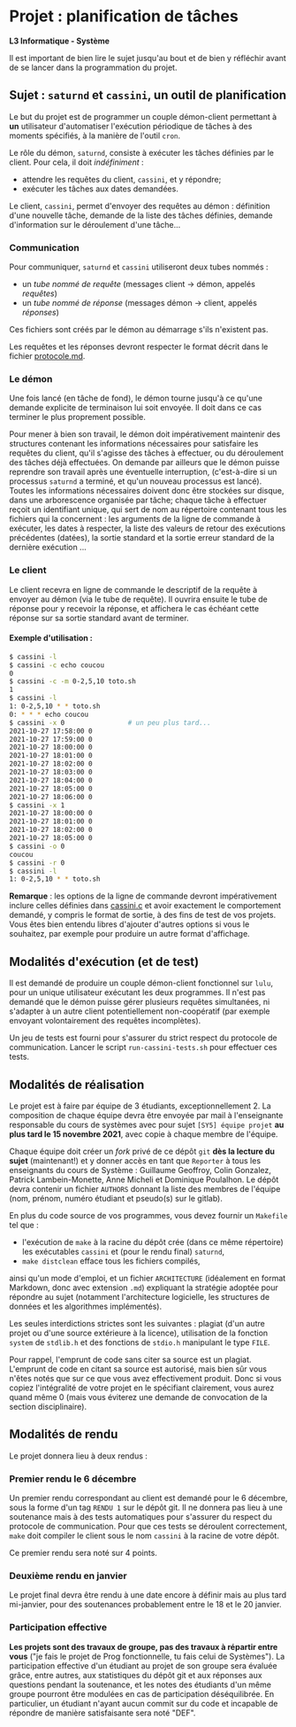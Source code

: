 Projet : planification de tâches
================================

**L3 Informatique - Système**

Il est important de bien lire le sujet jusqu'au bout et de bien y réfléchir
avant de se lancer dans la programmation du projet.

## Sujet : `saturnd` et `cassini`, un outil de planification

Le but du projet est de programmer un couple démon-client permettant à
**un** utilisateur d'automatiser l'exécution périodique de tâches à des
moments spécifiés, à la manière de l'outil `cron`.

Le rôle du démon, `saturnd`, consiste à exécuter les tâches définies
par le client. Pour cela, il doit _indéfiniment_ :
  - attendre les requêtes du client, `cassini`, et y répondre;
  - exécuter les tâches aux dates demandées.

Le client, `cassini`, permet d'envoyer des requêtes au démon :
définition d'une nouvelle tâche, demande de la liste des tâches définies,
demande d'information sur le déroulement d'une tâche...

### Communication

Pour communiquer, `saturnd` et `cassini` utiliseront deux tubes nommés :
  - un _tube nommé de requête_ (messages client -> démon, appelés _requêtes_)
  - un _tube nommé de réponse_ (messages démon -> client, appelés _réponses_)
 
Ces fichiers sont créés par le démon au démarrage s'ils n'existent pas.

Les requêtes et les réponses devront respecter le format décrit dans le
fichier [protocole.md](protocole.md).


### Le démon

Une fois lancé (en tâche de fond), le démon tourne jusqu'à ce qu'une
demande explicite de terminaison lui soit envoyée. Il doit dans ce cas
terminer le plus proprement possible. 

Pour mener à bien son travail, le démon doit impérativement maintenir
des structures contenant les informations nécessaires pour satisfaire les
requêtes du client, qu'il s'agisse des tâches à effectuer, ou du
déroulement des tâches déjà effectuées. On demande par ailleurs que le
démon puisse reprendre son travail après une éventuelle interruption,
(c'est-à-dire si un processus `saturnd` a terminé, et qu'un nouveau
processus est lancé).
Toutes les informations nécessaires doivent donc être stockées sur
disque, dans une arborescence organisée par tâche; chaque tâche à 
effectuer reçoit un identifiant unique, qui sert de nom au répertoire 
contenant tous les fichiers qui la concernent : les arguments de la ligne
de commande à exécuter, les dates à respecter, la liste des valeurs de
retour des exécutions précédentes (datées), la sortie standard et la
sortie erreur standard de la dernière exécution ...


### Le client

Le client recevra en ligne de commande le descriptif de la requête à
envoyer au démon (via le tube de requête). Il ouvrira ensuite le tube
de réponse pour y recevoir la réponse, et affichera le cas échéant cette
réponse sur sa sortie standard avant de terminer.

#### Exemple d'utilisation :

```bash
$ cassini -l
$ cassini -c echo coucou
0
$ cassini -c -m 0-2,5,10 toto.sh
1
$ cassini -l
1: 0-2,5,10 * * toto.sh
0: * * * echo coucou
$ cassini -x 0                # un peu plus tard...
2021-10-27 17:58:00 0
2021-10-27 17:59:00 0
2021-10-27 18:00:00 0
2021-10-27 18:01:00 0
2021-10-27 18:02:00 0
2021-10-27 18:03:00 0
2021-10-27 18:04:00 0
2021-10-27 18:05:00 0
2021-10-27 18:06:00 0
$ cassini -x 1
2021-10-27 18:00:00 0
2021-10-27 18:01:00 0
2021-10-27 18:02:00 0
2021-10-27 18:05:00 0
$ cassini -o 0
coucou
$ cassini -r 0
$ cassini -l
1: 0-2,5,10 * * toto.sh
```

**Remarque** : les options de la ligne de commande devront impérativement
inclure celles définies dans [cassini.c](cassini.c) et avoir exactement
le comportement demandé, y compris le format de sortie, à des fins de
test de vos projets. Vous êtes bien entendu libres d'ajouter d'autres
options si vous le souhaitez, par exemple pour produire un autre format
d'affichage.


## Modalités d'exécution (et de test)

Il est demandé de produire un couple démon-client fonctionnel sur
`lulu`, pour un unique utilisateur exécutant les deux programmes. Il
n'est pas demandé que le démon puisse gérer plusieurs requêtes
simultanées, ni s'adapter à un autre client potentiellement
non-coopératif (par exemple envoyant volontairement des requêtes
incomplètes).

Un jeu de tests est fourni pour s'assurer du strict respect du protocole
de communication. Lancer le script `run-cassini-tests.sh` pour effectuer
ces tests.


## Modalités de réalisation

Le projet est à faire par équipe de 3 étudiants, exceptionnellement 2.
La composition de chaque équipe devra être envoyée par mail à
l'enseignante responsable du cours de systèmes avec pour sujet `[SY5]
équipe projet` **au plus tard le 15 novembre 2021**, avec copie à chaque
membre de l'équipe.

Chaque équipe doit créer un _fork_ privé de ce dépôt `git` **dès la
lecture du sujet** (maintenant!) et y donner accès en tant que `Reporter`
à tous les enseignants du cours de Système : Guillaume Geoffroy, Colin
Gonzalez, Patrick Lambein-Monette, Anne Micheli et Dominique Poulalhon.
Le dépôt devra contenir un fichier `AUTHORS` donnant la liste des membres
de l'équipe (nom, prénom, numéro étudiant et pseudo(s) sur le gitlab).

En plus du code source de vos programmes, vous devez fournir un `Makefile` tel que :
  - l'exécution de `make` à la racine du dépôt crée (dans ce même répertoire) 
    les exécutables `cassini` et (pour le rendu final) `saturnd`,
  - `make distclean` efface tous les fichiers compilés,

ainsi qu'un mode d'emploi, et un fichier `ARCHITECTURE` (idéalement en
format Markdown, donc avec extension `.md`) expliquant la stratégie
adoptée pour répondre au sujet (notamment l'architecture logicielle, les
structures de données et les algorithmes implémentés).

Les seules interdictions strictes sont les suivantes : plagiat (d'un
autre projet ou d'une source extérieure à la licence), utilisation de
la fonction `system` de `stdlib.h` et des fonctions  de `stdio.h` 
manipulant le type `FILE`.

Pour rappel, l'emprunt de code sans citer sa source est un
plagiat. L'emprunt de code en citant sa source est autorisé, mais bien
sûr vous n'êtes notés que sur ce que vous avez effectivement produit.
Donc si vous copiez l'intégralité de votre projet en le spécifiant
clairement, vous aurez quand même 0 (mais vous éviterez une demande de
convocation de la section disciplinaire).


## Modalités de rendu

Le projet donnera lieu à deux rendus :

### Premier rendu le 6 décembre

Un premier rendu correspondant au client est demandé pour le 6 décembre,
sous la forme d'un tag `RENDU 1` sur le dépôt git.  Il ne donnera pas
lieu à une soutenance mais à des tests automatiques pour s'assurer du
respect du protocole de communication. Pour que ces tests se déroulent
correctement, `make` doit compiler le client sous le nom `cassini` à la
racine de votre dépôt. 

Ce premier rendu sera noté sur 4 points.

### Deuxième rendu en janvier

Le projet final devra être rendu à une date encore à définir mais au plus
tard mi-janvier, pour des soutenances probablement entre le 18 et le 20
janvier.

### Participation effective

**Les projets sont des travaux de groupe, pas des travaux à répartir entre
vous** ("je fais le projet de Prog fonctionnelle, tu fais celui de
Systèmes"). La participation effective d'un étudiant au projet de son
groupe sera évaluée grâce, entre autres, aux statistiques du dépôt git et
aux réponses aux questions pendant la soutenance, et les notes des
étudiants d'un même groupe pourront être modulées en cas de participation
déséquilibrée. En particulier, un étudiant n'ayant aucun commit sur du
code et incapable de répondre de manière satisfaisante sera noté "DEF".

